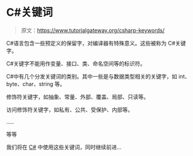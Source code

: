 # C#关键词

> 原文：<https://www.tutorialgateway.org/csharp-keywords/>

C#语言包含一些预定义的保留字，对编译器有特殊意义。这些被称为 C#关键字。

C#关键字不能用作变量、接口、类、命名空间等的标识符。

C#中有几个分发关键词的类别。其中一些是与数据类型相关的关键字，如 int、byte、char、string 等。

修饰符关键字，如抽象、常量、外部、覆盖、局部、只读等。

访问修饰符关键字，如私有、公共、受保护、内部等。

…..

等等

我们将在 [C#](https://www.tutorialgateway.org/csharp-tutorial/) 中使用这些关键词，同时继续前进…